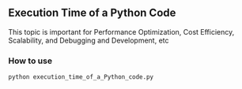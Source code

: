 ## Execution Time of a Python Code


This topic is important for Performance Optimization, Cost Efficiency, Scalability, and Debugging and Development, etc 



### How to use

```bash
python execution_time_of_a_Python_code.py
```

